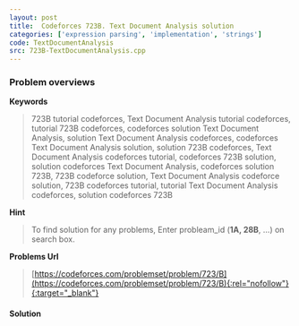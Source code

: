```yaml
---
layout: post
title:  Codeforces 723B. Text Document Analysis solution
categories: ['expression parsing', 'implementation', 'strings']
code: TextDocumentAnalysis
src: 723B-TextDocumentAnalysis.cpp
---
```

### **Problem overviews**

**Keywords**
> 723B tutorial codeforces, Text Document Analysis tutorial codeforces, tutorial 723B codeforces, codeforces solution Text Document Analysis, solution Text Document Analysis codeforces, codeforces Text Document Analysis solution, solution 723B codeforces, Text Document Analysis codeforces tutorial, codeforces 723B solution, solution codeforces Text Document Analysis, codeforces solution 723B, 723B codeforce solution, Text Document Analysis codeforce solution, 723B codeforces tutorial, tutorial Text Document Analysis codeforces, solution codeforces 723B

**Hint**
> To find solution for any problems, Enter probleam_id (**1A, 28B**, ...) on search box. 

**Problems Url**
> [https://codeforces.com/problemset/problem/723/B](https://codeforces.com/problemset/problem/723/B){:rel="nofollow"}{:target="_blank"}

#### **Solution**



